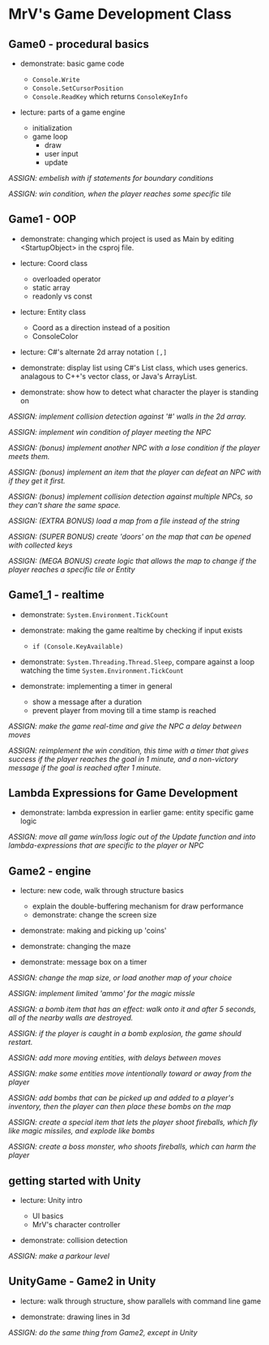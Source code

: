 # MrV's Game Development Class

## Game0 - procedural basics

* demonstrate: basic game code
	- ``Console.Write``
	- ``Console.SetCursorPosition``
	- ``Console.ReadKey`` which returns ``ConsoleKeyInfo``

* lecture: parts of a game engine
	- initialization
	- game loop
		- draw
		- user input
		- update

_ASSIGN: embelish with if statements for boundary conditions_

_ASSIGN: win condition, when the player reaches some specific tile_

## Game1 - OOP

* demonstrate: changing which project is used as Main by editing &lt;StartupObject&gt; in the csproj file.

* lecture: Coord class
	- overloaded operator
	- static array
	- readonly vs const

* lecture: Entity class
	- Coord as a direction instead of a position
	- ConsoleColor

* lecture: C#'s alternate 2d array notation ``[,]``

* demonstrate: display list using C#'s List class, which uses generics. analagous to C++'s vector class, or Java's ArrayList.

* demonstrate: show how to detect what character the player is standing on

_ASSIGN: implement collision detection against '#' walls in the 2d array._

_ASSIGN: implement win condition of player meeting the NPC_

_ASSIGN: (bonus) implement another NPC with a lose condition if the player meets them._

_ASSIGN: (bonus) implement an item that the player can defeat an NPC with if they get it first._

_ASSIGN: (bonus) implement collision detection against multiple NPCs, so they can't share the same space._

_ASSIGN: (EXTRA BONUS) load a map from a file instead of the string_

_ASSIGN: (SUPER BONUS) create 'doors' on the map that can be opened with collected keys_

_ASSIGN: (MEGA BONUS) create logic that allows the map to change if the player reaches a specific tile or Entity_

## Game1_1 - realtime

* demonstrate: ``System.Environment.TickCount``

* demonstrate: making the game realtime by checking if input exists
	- ``if (Console.KeyAvailable)``

* demonstrate: ``System.Threading.Thread.Sleep``, compare against a loop watching the time ``System.Environment.TickCount``

* demonstrate: implementing a timer in general
	- show a message after a duration
	- prevent player from moving till a time stamp is reached

_ASSIGN: make the game real-time and give the NPC a delay between moves_

_ASSIGN: reimplement the win condition, this time with a timer that gives success if the player reaches the goal in 1 minute, and a non-victory message if the goal is reached after 1 minute._

## Lambda Expressions for Game Development

* demonstrate: lambda expression in earlier game: entity specific game logic

_ASSIGN: move all game win/loss logic out of the Update function and into lambda-expressions that are specific to the player or NPC_

## Game2 - engine

* lecture: new code, walk through structure basics
	- explain the double-buffering mechanism for draw performance
	- demonstrate: change the screen size

* demonstrate: making and picking up 'coins'

* demonstrate: changing the maze

* demonstrate: message box on a timer

_ASSIGN: change the map size, or load another map of your choice_

_ASSIGN: implement limited 'ammo' for the magic missle_

_ASSIGN: a bomb item that has an effect: walk onto it and after 5 seconds, all of the nearby walls are destroyed._

_ASSIGN: if the player is caught in a bomb explosion, the game should restart._

_ASSIGN: add more moving entities, with delays between moves_

_ASSIGN: make some entities move intentionally toward or away from the player_

_ASSIGN: add bombs that can be picked up and added to a player's inventory, then the player can then place these bombs on the map_

_ASSIGN: create a special item that lets the player shoot fireballs, which fly like magic missiles, and explode like bombs_

_ASSIGN: create a boss monster, who shoots fireballs, which can harm the player_

## getting started with Unity

* lecture: Unity intro
	* UI basics
	* MrV's character controller

* demonstrate: collision detection

_ASSIGN: make a parkour level_

## UnityGame - Game2 in Unity

* lecture: walk through structure, show parallels with command line game

* demonstrate: drawing lines in 3d

_ASSIGN: do the same thing from Game2, except in Unity_
